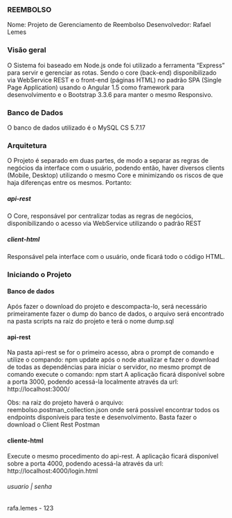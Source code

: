 ### REEMBOLSO

Nome: Projeto de Gerenciamento de Reembolso
Desenvolvedor: Rafael Lemes

### Visão geral
O Sistema foi baseado em Node.js onde foi utilizado a ferramenta “Express” para servir e 
gerenciar as rotas. Sendo o core (back-end) disponibilizado via 
WebService REST e o front-end (páginas HTML) no padrão SPA (Single Page Application) 
usando o Angular 1.5 como framework para desenvolvimento e o Bootstrap 3.3.6 para manter o mesmo Responsivo.

### Banco de Dados
O banco de dados utilizado é o MySQL CS 5.7.17 

### Arquitetura
 O Projeto é separado em duas partes, de modo a separar as regras de negócios da interface com o usuário, 
 podendo então, haver diversos clients (Mobile, Desktop) utilizando o mesmo Core e 
 minimizando os riscos de que haja diferenças entre os mesmos. Portanto: 
 
##### api-rest

O Core, responsável por centralizar todas as regras de negócios, 
disponibilizando o acesso via WebService utilizando o padrão REST

##### client-html
Responsável pela interface com o usuário, onde ficará todo o código HTML.

### Iniciando o Projeto

#### Banco de dados
Após fazer o download do projeto e descompacta-lo, será necessário primeiramente fazer o dump do banco de dados, o arquivo será encontrado na pasta scripts na raiz do projeto e terá o nome dump.sql

#### api-rest
Na pasta api-rest se for o primeiro acesso, abra o prompt de comando e utilize o compando: 
npm update
após o node atualizar e fazer o download de todas as dependências para iniciar o servidor, 
no mesmo prompt de comando execute o comando:
npm start
A aplicação ficará disponível sobre a porta 3000, podendo acessá-la localmente através da url:
http://localhost:3000/

Obs: na raiz do projeto haverá o arquivo: reembolso.postman_collection.json onde será possível 
encontrar todos os endpoints disponíveis para teste e desenvolvimento.
Basta fazer o download o Client Rest Postman 

#### cliente-html
Execute o mesmo procedimento do api-rest. 
A aplicação ficará disponível sobre a porta 4000, podendo acessá-la através da url:
http://localhost:4000/login.html

###### usuario | senha
rafa.lemes - 123


